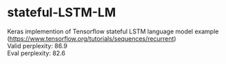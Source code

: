 # stateful-LSTM-LM
Keras implemention of Tensorflow stateful LSTM language model example (https://www.tensorflow.org/tutorials/sequences/recurrent)  
Valid perplexity: 86.9  
Eval perplexity: 82.6
